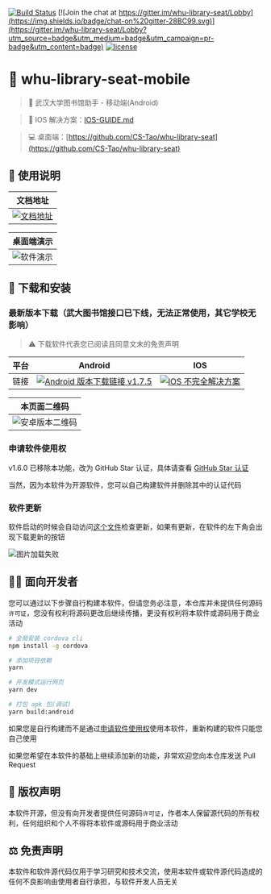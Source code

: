 [![Build Status](https://www.travis-ci.com/CS-Tao/whu-library-seat-mobile.svg?branch=master)](https://www.travis-ci.com/CS-Tao/whu-library-seat-mobile)
[![Join the chat at https://gitter.im/whu-library-seat/Lobby](https://img.shields.io/badge/chat-on%20gitter-28BC99.svg)](https://gitter.im/whu-library-seat/Lobby?utm_source=badge&utm_medium=badge&utm_campaign=pr-badge&utm_content=badge)
[![license](https://img.shields.io/badge/license-none-yellow.svg)](#版权声明)

# 🏢 whu-library-seat-mobile

> 📲 武汉大学图书馆助手 - 移动端(Android)

> 🧰 IOS 解决方案：[IOS-GUIDE.md](./IOS-GUIDE.md)

> 💻 桌面端：[https://github.com/CS-Tao/whu-library-seat](https://github.com/CS-Tao/whu-library-seat)

## 📗 使用说明

|文档地址|
| :---: |
| [![文档地址](https://img.shields.io/badge/文档地址-vuepress-blightgreen.svg)](https://home.cs-tao.cc/whu-library-seat/)|

|桌面端演示|
| :---: |
| ![软件演示](https://home.cs-tao.cc/github-content/contents/github/whu-library-seat/full.gif)|

## 🚀 下载和安装

### 最新版本下载（武大图书馆接口已下线，无法正常使用，其它学校无影响）

> ⚠️ 下载软件代表您已阅读且同意文末的免责声明

| 平台 |                                                                                                  Android                                                                                                   |                                                IOS                                                |
| :--- | :--------------------------------------------------------------------------------------------------------------------------------------------------------------------------------------------------------: | :-----------------------------------------------------------------------------------------------: |
| 链接 | [![Android 版本下载链接 v1.7.5](https://img.shields.io/badge/v1.7.5-Android-limegreen.svg)](https://github.com/CS-Tao/whu-library-seat-mobile/releases/download/v1.7.5/whu-library-seat-mobile_v1.7.5.apk) | [![IOS 不完全解决方案](https://img.shields.io/badge/不完全解决方案-IOS-blue.svg)](./IOS-GUIDE.md) |

|                                                         本页面二维码                                                          |
| :---------------------------------------------------------------------------------------------------------------------------: |
| ![安卓版本二维码](https://home.cs-tao.cc/github-content/contents/github/whu-library-seat/user-validation/last-android-qr.jpg) |

### 申请软件使用权

v1.6.0 已移除本功能，改为 GitHub Star 认证，具体请查看 [GitHub Star 认证](https://home.cs-tao.cc/whu-library-seat/specification/auth.html)

当然，因为本软件为开源软件，您可以自己构建软件并删除其中的认证代码

### 软件更新

软件启动的时候会自动访问[这个文件](https://github.com/CS-Tao/github-content/blob/master/contents/github/whu-library-seat/user-validation/last-mobile.json)检查更新，如果有更新，在软件的左下角会出现下载更新的按钮

![图片加载失败](https://home.cs-tao.cc/github-content/contents/github/whu-library-seat/update.png)

## 👨‍💻 面向开发者

您可以通过以下步骤自行构建本软件，但请您务必注意，本仓库并未提供任何源码`许可证`，您没有权利将源码更改后继续传播，更没有权利将本软件或源码用于商业活动

```bash
# 全局安装 cordova cli
npm install -g cordova

# 添加项目依赖
yarn

# 开发模式运行网页
yarn dev

# 打包 apk 包(调试)
yarn build:android
```

如果您是自行构建而不是通过[申请软件使用权](#申请软件使用权)使用本软件，重新构建的软件只能您自己使用

如果您希望在本软件的基础上继续添加新的功能，非常欢迎您向本仓库发送 Pull Request

## 📑 版权声明

本软件开源，但没有向开发者提供任何源码`许可证`，作者本人保留源代码的所有权利，任何组织和个人不得将本软件或源码用于商业活动

## ⚖️ 免责声明

本软件和软件源代码仅用于学习研究和技术交流，使用本软件或软件源代码造成的任何不良影响由使用者自行承担，与软件开发人员无关
